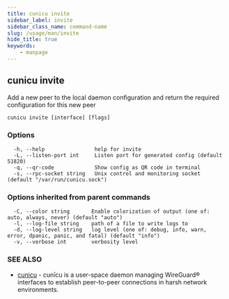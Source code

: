 ```yaml
---
title: cunicu invite
sidebar_label: invite
sidebar_class_name: command-name
slug: /usage/man/invite
hide_title: true
keywords:
    - manpage
---
```


## cunicu invite

Add a new peer to the local daemon configuration and return the required configuration for this new peer

```
cunicu invite [interface] [flags]
```

### Options

```
  -h, --help                help for invite
  -L, --listen-port int     Listen port for generated config (default 51820)
  -q, --qr-code             Show config as QR code in terminal
  -s, --rpc-socket string   Unix control and monitoring socket (default "/var/run/cunicu.sock")
```

### Options inherited from parent commands

```
  -C, --color string       Enable colorization of output (one of: auto, always, never) (default "auto")
  -l, --log-file string    path of a file to write logs to
  -d, --log-level string   log level (one of: debug, info, warn, error, dpanic, panic, and fatal) (default "info")
  -v, --verbose int        verbosity level
```

### SEE ALSO

* [cunicu](cunicu.md)	 - cunīcu is a user-space daemon managing WireGuard® interfaces to establish peer-to-peer connections in harsh network environments.

